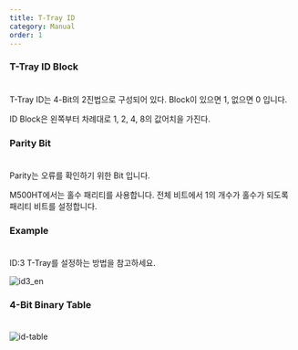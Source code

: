 ```yaml
---
title: T-Tray ID
category: Manual
order: 1
---
```


### T-Tray ID Block
　  
T-Tray ID는 4-Bit의 2진법으로 구성되어 있다. Block이 있으면 1, 없으면 0 입니다.

ID Block은 왼쪽부터 차례대로 1, 2, 4, 8의 값어치을 가진다. 


### Parity Bit
　  
Parity는 오류를 확인하기 위한 Bit 입니다.

M500HT에서는 홀수 패리티를 사용합니다. 전체 비트에서 1의 개수가 홀수가 되도록 패리티 비트를 설정합니다.


### Example
　  
ID:3 T-Tray를 설정하는 방법을 참고하세요.

![id3_en](https://user-images.githubusercontent.com/85915538/125014167-c5547300-e09f-11eb-80db-d73c8689ad35.png)


### 4-Bit Binary Table
　  
![id-table](https://user-images.githubusercontent.com/85915538/125050261-6826e480-e0d4-11eb-8f9c-1b7dcdac0b10.png)
